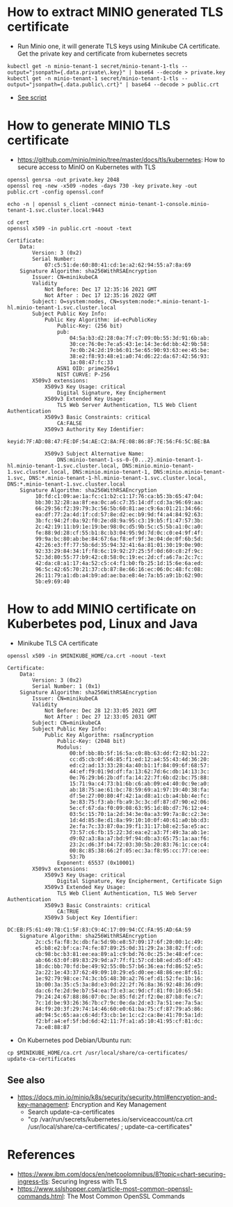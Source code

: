 # How to extract MINIO generated TLS certificate
   * Run Minio one, it will generate TLS keys using Minikube CA certificate. Get the private key and certificate from kubernetes secrets 
```commandline
kubectl get -n minio-tenant-1 secret/minio-tenant-1-tls --output="jsonpath={.data.private\.key}" | base64 --decode > private.key
kubectl get -n minio-tenant-1 secret/minio-tenant-1-tls --output="jsonpath={.data.public\.crt}" | base64 --decode > public.crt
```

  * [See script](../scripts/get-generated-cert.sh)

# How to generate MINIO TLS certificate 
* https://github.com/minio/minio/tree/master/docs/tls/kubernetes: How to secure access to MinIO on Kubernetes with TLS


```commandline
openssl genrsa -out private.key 2048
openssl req -new -x509 -nodes -days 730 -key private.key -out public.crt -config openssl.conf
```

```commandline
echo -n | openssl s_client -connect minio-tenant-1-console.minio-tenant-1.svc.cluster.local:9443
```
```commandline
cd cert
openssl x509 -in public.crt -noout -text
```

```text
Certificate:
    Data:
        Version: 3 (0x2)
        Serial Number:
            07:c5:51:de:60:80:41:cd:1e:a2:62:94:55:a7:8a:69
    Signature Algorithm: sha256WithRSAEncryption
        Issuer: CN=minikubeCA
        Validity
            Not Before: Dec 17 12:35:16 2021 GMT
            Not After : Dec 17 12:35:16 2022 GMT
        Subject: O=system:nodes, CN=system:node:*.minio-tenant-1-hl.minio-tenant-1.svc.cluster.local
        Subject Public Key Info:
            Public Key Algorithm: id-ecPublicKey
                Public-Key: (256 bit)
                pub:
                    04:5a:b3:d2:28:0a:7f:c7:09:0b:55:3d:91:6b:ab:
                    30:ce:76:0e:7e:a5:43:1e:14:3e:6d:bb:42:9b:58:
                    7e:0b:24:2d:19:b6:01:5e:65:90:93:63:ee:45:be:
                    38:e2:f8:93:48:e1:a0:74:d6:22:da:67:42:56:93:
                    1a:08:47:fc:33
                ASN1 OID: prime256v1
                NIST CURVE: P-256
        X509v3 extensions:
            X509v3 Key Usage: critical
                Digital Signature, Key Encipherment
            X509v3 Extended Key Usage:
                TLS Web Server Authentication, TLS Web Client Authentication
            X509v3 Basic Constraints: critical
                CA:FALSE
            X509v3 Authority Key Identifier:
                keyid:7F:AD:08:47:FE:DF:54:AE:C2:8A:FE:08:86:8F:7E:56:F6:5C:BE:BA

            X509v3 Subject Alternative Name:
                DNS:minio-tenant-1-ss-0-{0...2}.minio-tenant-1-hl.minio-tenant-1.svc.cluster.local, DNS:minio.minio-tenant-1.svc.cluster.local, DNS:minio.minio-tenant-1, DNS:minio.minio-tenant-1.svc, DNS:*.minio-tenant-1-hl.minio-tenant-1.svc.cluster.local, DNS:*.minio-tenant-1.svc.cluster.local
    Signature Algorithm: sha256WithRSAEncryption
         10:fd:c1:09:ae:1a:fc:c1:b2:c1:17:76:ca:b5:3b:65:47:04:
         bb:30:32:28:aa:8f:ea:0c:a6:c7:35:14:df:cd:3a:96:69:aa:
         66:29:56:f2:39:79:3c:56:5b:60:81:ae:c9:6a:01:21:34:66:
         ea:df:77:2a:4d:1f:cd:57:8e:d2:ec:b9:9d:f4:a4:84:92:63:
         3b:fc:94:2f:0a:92:f0:2e:d8:9a:95:c3:19:b5:f1:47:57:3b:
         2c:42:19:11:b9:1e:19:be:98:0c:d5:9b:5c:c5:5b:a1:0c:a0:
         fe:88:9d:28:cf:55:b1:8c:b3:04:95:9d:7d:0c:c0:e4:9f:4f:
         99:9a:bc:80:ab:be:84:67:6a:f8:ef:9f:3e:04:de:0f:6b:5d:
         42:26:e3:ff:77:5b:6d:35:94:32:41:6a:81:01:30:19:0e:90:
         92:33:29:84:34:1f:f8:6c:19:92:27:25:5f:0d:60:c8:2f:9c:
         52:3d:80:55:77:b9:42:c8:58:0c:19:ec:2d:cf:a6:7a:2c:7c:
         42:da:c8:a1:17:4a:52:c5:c4:f1:b0:fb:25:1d:15:6e:6a:ed:
         96:5c:42:65:70:21:37:cb:87:8e:66:16:ec:06:0c:48:fc:08:
         26:11:79:a1:db:a4:b9:ad:ae:ba:e8:4e:7a:b5:a9:1b:62:90:
         5b:e9:69:40
```

# How to add MINIO certificate on Kuberbetes pod, Linux and Java
   * Minikube TLS CA certificate
```commandline
openssl x509 -in $MINIKUBE_HOME/ca.crt -noout -text
```
```text
Certificate:
    Data:
        Version: 3 (0x2)
        Serial Number: 1 (0x1)
    Signature Algorithm: sha256WithRSAEncryption
        Issuer: CN=minikubeCA
        Validity
            Not Before: Dec 28 12:33:05 2021 GMT
            Not After : Dec 27 12:33:05 2031 GMT
        Subject: CN=minikubeCA
        Subject Public Key Info:
            Public Key Algorithm: rsaEncryption
                Public-Key: (2048 bit)
                Modulus:
                    00:bf:bb:8b:5f:16:5a:c0:8b:63:dd:f2:82:b1:22:
                    cc:d5:cb:0f:46:85:f1:ed:12:a4:55:43:4d:36:20:
                    ed:c2:ad:13:33:28:4a:40:b1:1f:84:09:6f:68:57:
                    44:ef:f9:01:9d:df:fa:13:62:7d:6c:db:14:13:3c:
                    0e:76:29:b6:2b:df:fa:14:22:7f:6b:d2:bc:75:88:
                    15:71:9a:c4:73:b1:6b:c6:ab:09:e4:40:0c:9e:a0:
                    ab:18:75:ae:61:bc:78:59:69:a1:97:19:40:38:fa:
                    df:5e:27:00:80:4f:42:1a:d8:a1:cb:a4:bb:4e:fc:
                    3e:83:75:f3:ab:fb:a9:3c:3c:df:87:d7:90:e2:06:
                    5e:cf:67:da:f0:09:08:63:95:1d:8b:d7:76:12:e4:
                    03:5c:15:70:1a:2d:34:3e:0a:a3:99:7a:8c:c2:3e:
                    1d:4d:85:8e:d1:8a:99:10:10:0f:40:61:a0:bb:d3:
                    2e:fa:7c:33:87:0a:39:f1:31:17:b8:e2:5a:e5:ac:
                    73:57:c6:fb:15:22:3d:ea:e2:a3:7f:49:3a:ab:1e:
                    d9:02:a3:8a:a7:bd:9f:94:db:a3:65:75:1a:aa:f6:
                    23:2c:d6:3f:b4:72:03:30:5b:20:83:76:1c:ce:c4:
                    00:8c:85:38:66:2f:05:ec:3a:f8:95:cc:77:ce:ee:
                    53:7b
                Exponent: 65537 (0x10001)
        X509v3 extensions:
            X509v3 Key Usage: critical
                Digital Signature, Key Encipherment, Certificate Sign
            X509v3 Extended Key Usage:
                TLS Web Client Authentication, TLS Web Server Authentication
            X509v3 Basic Constraints: critical
                CA:TRUE
            X509v3 Subject Key Identifier:
                DC:EB:F5:61:49:7B:C1:5F:83:C9:4C:17:09:94:CC:FA:95:AD:6A:59
    Signature Algorithm: sha256WithRSAEncryption
         2c:c5:fa:f8:3c:db:fa:5d:9b:e8:57:09:17:6f:20:00:1c:49:
         e5:b8:e2:bf:ca:74:fe:87:89:25:0d:31:29:2a:38:82:ff:cd:
         cb:98:bc:b3:81:ee:ea:89:a1:c9:bd:76:0c:25:3e:48:ef:ce:
         ab:66:63:0f:89:83:29:9d:a7:7f:f1:57:cd:b8:ed:d5:df:43:
         18:dc:bb:70:fd:be:49:92:55:0b:57:b6:36:ea:fd:86:52:e5:
         2a:22:1e:43:37:62:49:09:10:29:e5:d0:ee:48:86:ee:8f:61:
         1e:92:79:98:ce:74:3c:b5:48:30:a2:76:ef:d1:52:fe:1b:16:
         1b:00:3a:35:c5:3a:8d:e3:0d:22:2f:76:8a:36:92:48:36:d9:
         da:c6:fe:2d:9e:b7:54:ea:f3:e3:ac:9d:cf:81:f0:10:65:54:
         79:24:24:67:88:86:07:0c:3e:85:fd:2f:f2:0e:87:b8:fe:c7:
         7c:1d:be:93:26:36:7b:c7:9c:0e:da:2d:e3:7a:51:ee:7a:5a:
         84:f9:20:3f:29:74:14:46:60:e0:61:ba:75:cf:87:79:a5:86:
         a0:94:5c:65:aa:c6:4d:f3:cb:1e:1c:c2:ca:8e:41:70:5a:1d:
         f2:bf:a4:ef:5f:bd:6d:42:11:7f:a1:a5:10:41:95:cf:81:dc:
         7a:e8:88:87
```

   * On Kubernetes pod Debian/Ubuntu run:
```commandline
cp $MINIKUBE_HOME/ca.crt /usr/local/share/ca-certificates/
update-ca-certificates
```

## See also
   * https://docs.min.io/minio/k8s/security/security.html#encryption-and-key-management: Encryption and Key Management
      * Search update-ca-certificates
      * "cp /var/run/secrets/kubernetes.io/serviceaccount/ca.crt /usr/local/share/ca-certificates/ ; update-ca-certificates"

# References
   * https://www.ibm.com/docs/en/netcoolomnibus/8?topic=chart-securing-ingress-tls: Securing Ingress with TLS
   * https://www.sslshopper.com/article-most-common-openssl-commands.html: The Most Common OpenSSL Commands
